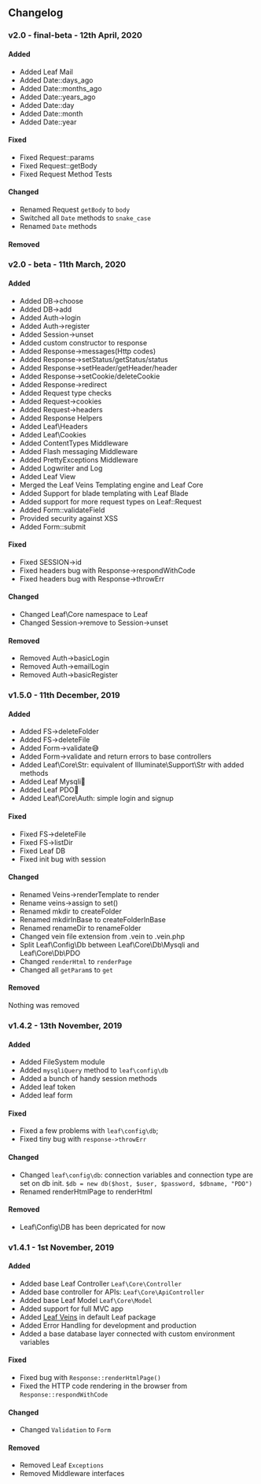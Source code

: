 ## Changelog
### v2.0 - final-beta - 12th April, 2020
#### Added
- Added Leaf Mail
- Added Date::days_ago
- Added Date::months_ago
- Added Date::years_ago
- Added Date::day
- Added Date::month
- Added Date::year


#### Fixed
- Fixed Request::params
- Fixed Request::getBody
- Fixed Request Method Tests

#### Changed
- Renamed Request `getBody` to `body`
- Switched all `Date` methods to `snake_case`
- Renamed `Date` methods

#### Removed


### v2.0 - beta - 11th March, 2020
#### Added
- Added DB->choose
- Added DB->add
- Added Auth->login
- Added Auth->register
- Added Session->unset
- Added custom constructor to response
- Added Response->messages(Http codes)
- Added Response->setStatus/getStatus/status
- Added Response->setHeader/getHeader/header
- Added Response->setCookie/deleteCookie
- Added Response->redirect
- Added Request type checks
- Added Request->cookies
- Added Request->headers
- Added Response Helpers
- Added Leaf\Headers
- Added Leaf\Cookies
- Added ContentTypes Middleware
- Added Flash messaging Middleware
- Added PrettyExceptions Middleware
- Added Logwriter and Log
- Added Leaf View
- Merged the Leaf Veins Templating engine and Leaf Core
- Added Support for blade templating with Leaf Blade
- Added support for more request types on Leaf::Request
- Added Form::validateField
- Provided security against XSS
- Added Form::submit


#### Fixed
- Fixed SESSION->id
- Fixed headers bug with Response->respondWithCode
- Fixed headers bug with Response->throwErr


#### Changed
- Changed Leaf\Core namespace to Leaf
- Changed Session->remove to Session->unset


#### Removed
- Removed Auth->basicLogin
- Removed Auth->emailLogin
- Removed Auth->basicRegister





### v1.5.0 - 11th December, 2019
#### Added
- Added FS->deleteFolder
- Added FS->deleteFile
- Added Form->validate😅
- Added Form->validate and return errors to base controllers
- Added Leaf\Core\Str: equivalent of Illuminate\Support\Str with added methods
- Added Leaf Mysqli🤔
- Added Leaf PDO🤔
- Added Leaf\Core\Auth: simple login and signup


#### Fixed
- Fixed FS->deleteFile
- Fixed FS->listDir
- Fixed Leaf DB
- Fixed init bug with session


#### Changed
- Renamed Veins->renderTemplate to render
- Rename veins->assign to set()
- Renamed mkdir to createFolder
- Renamed mkdirInBase to createFolderInBase
- Renamed renameDir to renameFolder
- Changed vein file extension from .vein to .vein.php
- Split Leaf\Config\Db between Leaf\Core\Db\Mysqli and Leaf\Core\Db\PDO
- Changed `renderHtml` to `renderPage`
- Changed all `getParam`s to `get`


#### Removed
Nothing was removed



### v1.4.2 - 13th November, 2019
#### Added
- Added FileSystem module
- Added `mysqliQuery` method to `leaf\config\db`
- Added a bunch of handy session methods
- Added leaf token
- Added leaf form


#### Fixed
- Fixed  a few problems with `leaf\config\db`;
- Fixed tiny bug with `response->throwErr`


#### Changed
- Changed `leaf\config\db`: connection variables and connection type are set on db init. `$db = new db($host, $user, $password, $dbname, "PDO")`
- Renamed renderHtmlPage to renderHtml


#### Removed
- Leaf\Config\DB has been depricated for now




### v1.4.1 - 1st November, 2019
#### Added
- Added base Leaf Controller `Leaf\Core\Controller`
- Added base controller for APIs: `Leaf\Core\ApiController`
- Added base Leaf Model `Leaf\Core\Model`
- Added support for full MVC app
- Added [Leaf Veins](https://github.com/leafsphp/veins) in default Leaf package
- Added Error Handling for development and production
- Added a base database layer connected with custom environment variables


#### Fixed
- Fixed bug with `Response::renderHtmlPage()`
- Fixed the HTTP code rendering in the browser from `Response::respondWithCode`


#### Changed
- Changed `Validation` to `Form`


#### Removed
- Removed Leaf `Exceptions`
- Removed Middleware interfaces